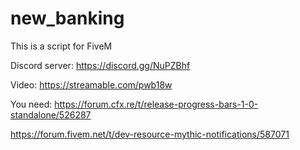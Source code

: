 # new_banking
This is a script for FiveM

Discord server: https://discord.gg/NuPZBhf

Video: https://streamable.com/pwb18w

You need:
https://forum.cfx.re/t/release-progress-bars-1-0-standalone/526287

https://forum.fivem.net/t/dev-resource-mythic-notifications/587071
